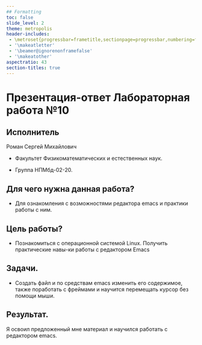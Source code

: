 ```yaml
---
## Formatting
toc: false
slide_level: 2
theme: metropolis
header-includes: 
 - \metroset{progressbar=frametitle,sectionpage=progressbar,numbering=fraction}
 - '\makeatletter'
 - '\beamer@ignorenonframefalse'
 - '\makeatother'
aspectratio: 43
section-titles: true
---
```


# Презентация-ответ Лабораторная работа №10

## Исполнитель

Роман Сергей Михайлович

- Факультет Физикоматематических и естественных наук.

- Группа НПМбд-02-20.

## Для чего нужна данная работа?

- Для ознакомления с возможностями редактора emacs и практики работы с ним.

## Цель работы?

- Познакомиться с операционной системой Linux. Получить практические навы-ки работы с редактором Emacs

## Задачи. 

- Создать файл и по средствам emacs изменить его содержимое, также поработать с фреймами и научится перемещать курсор без помощи мыши.

## Результат.
Я освоил предложенный мне материал и научился работать с редактором emacs.
